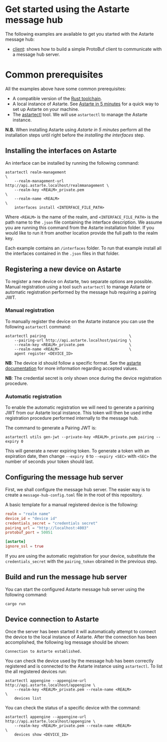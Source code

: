 <!--
Copyright 2023 SECO Mind Srl

SPDX-License-Identifier: Apache-2.0
-->

# Get started using the Astarte message hub

The following examples are available to get you started with the Astarte message hub:

- [client](./client/README.md): shows how to build a simple ProtoBuf client to communicate with a
  message hub server.

# Common prerequisites

All the examples above have some common prerequisites:

- A compatible version of the [Rust toolchain](https://www.rust-lang.org/tools/install).
- A local instance of Astarte. See
  [Astarte in 5 minutes](https://docs.astarte-platform.org/astarte/latest/010-astarte_in_5_minutes.html)
  for a quick way to set up Astarte on your machine.
- The [astartectl](https://github.com/astarte-platform/astartectl/releases) tool. We will use
  `astartectl` to manage the Astarte instance.

**N.B.** When installing Astarte using _Astarte in 5 minutes_ perform all the installation steps
until right before the _installing the interfaces_ step.

## Installing the interfaces on Astarte

An interface can be installed by running the following command:

```
astartectl realm-management                                             \
    --realm-management-url http://api.astarte.localhost/realmmanagement \
    --realm-key <REALM>_private.pem                                     \
    --realm-name <REALM>                                                \
    interfaces install <INTERFACE_FILE_PATH>
```

Where `<REALM>` is the name of the realm, and `<INTERFACE_FILE_PATH>` is the path name to the
`.json` file containing the interface description. We assume you are running this command from the
Astarte installation folder. If you would like to run it from another location provide the full path
to the realm key.

Each example contains an `/interfaces` folder. To run that example install all the interfaces
contained in the `.json` files in that folder.

## Registering a new device on Astarte

To register a new device on Astarte, two separate options are possible. Manual registration using a
tool such `astartectl` to manage Astarte or automatic registration performed by the message hub
requiring a pairing JWT.

### Manual registration

To manually register the device on the Astarte instance you can use the following `astartectl`
command:

```
astartectl pairing                                     \
    --pairing-url http://api.astarte.localhost/pairing \
    --realm-key <REALM>_private.pem                    \
    --realm-name <REALM>                               \
    agent register <DEVICE_ID>
```

**NB**: The device id should follow a specific format. See the
[astarte documentation](https://docs.astarte-platform.org/latest/010-design_principles.html#device-id)
for more information regarding accepted values.

**NB**: The credential secret is only shown once during the device registration procedure.

### Automatic registration

To enable the automatic registration we will need to generate a parining JWT from our Astarte local
instance. This token will then be used inthe registration procedure performed internally to the
message hub.

The command to generate a Pairing JWT is:

```
astartectl utils gen-jwt --private-key <REALM>_private.pem pairing --expiry 0
```

This will generate a never expiring token. To generate a token with an expiration date, then change
`--expiry 0` to `--expiry <SEC>` with `<SEC>` the number of seconds your token should last.

## Configuring the message hub server

First, we shall configure the message hub server. The easier way is to create a
`message-hub-config.toml` file in the root of this repository.

A basic template for a manual registered device is the following:

```toml
realm = "realm name"
device_id = "device id"
credentials_secret = "credentials secret"
pairing_url = "http://localhost:4003"
protobuf_port = 50051

[astarte]
ignore_ssl = true
```

If you are using the automatic registration for your device, substitute the `credentials_secret`
with the `pairing_token` obrained in the previous step.

## Build and run the message hub server

You can start the configured Astarte message hub server using the following command:

```
cargo run
```

## Device connection to Astarte

Once the server has been started it will automatically attempt to connect the device to the local
instance of Astarte. After the connection has been accomplished, the following log message should be
shown:

```
Connection to Astarte established.
```

You can check the device used by the message hub has been correctly registered and is connected to
the Astarte instance using `astartectl`. To list the all registered devices run:

```
astartectl appengine --appengine-url http://api.astarte.localhost/appengine \
    --realm-key <REALM>_private.pem --realm-name <REALM>                    \
    devices list
```

You can check the status of a specific device with the command:

```
astartectl appengine --appengine-url http://api.astarte.localhost/appengine \
    --realm-key <REALM>_private.pem --realm-name <REALM>                    \
    devices show <DEVICE_ID>
```
